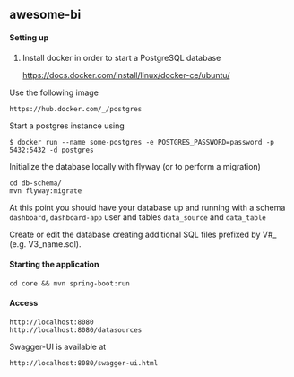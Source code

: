 ## awesome-bi

#### Setting up

1. Install docker in order to start a PostgreSQL database

    https://docs.docker.com/install/linux/docker-ce/ubuntu/

Use the following image

    https://hub.docker.com/_/postgres
    
Start a postgres instance using

    $ docker run --name some-postgres -e POSTGRES_PASSWORD=password -p 5432:5432 -d postgres
    
Initialize the database locally with flyway (or to perform a migration)

    cd db-schema/
    mvn flyway:migrate
    
At this point you should have your database up and running with a schema `dashboard`, `dashboard-app` user and
tables `data_source` and `data_table`

Create or edit the database creating additional SQL files prefixed by V#_ (e.g. V3_name.sql). 


#### Starting the application

    cd core && mvn spring-boot:run
    
#### Access

    http://localhost:8080
    http://localhost:8080/datasources
     

Swagger-UI is available at

    http://localhost:8080/swagger-ui.html
    
    

